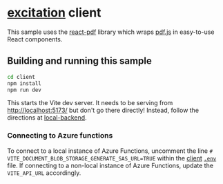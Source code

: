 # [excitation](../) client

This sample uses the [react-pdf](https://projects.wojtekmaj.pl/react-pdf/) library which wraps [pdf.js](https://mozilla.github.io/pdf.js/) in easy-to-use React components.

## Building and running this sample

```zsh
cd client
npm install
npm run dev
```

This starts the Vite dev server. It needs to be serving from [http://localhost:5173/](http://localhost:5173/) but don't go there directly! Instead, follow the directions at [local-backend](../local-backend/).

### Connecting to Azure functions

To connect to a local instance of Azure Functions, uncomment the line `# VITE_DOCUMENT_BLOB_STORAGE_GENERATE_SAS_URL=TRUE` within the [client](../../client/) [`.env`](../../client/.env) file. If connecting to a non-local instance of Azure Functions, update the `VITE_API_URL` accordingly.
